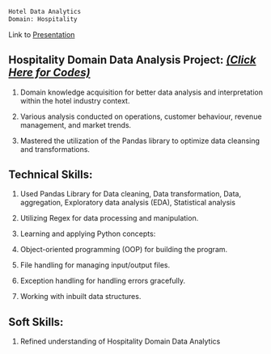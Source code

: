 
```bash
Hotel Data Analytics
Domain: Hospitality
```
Link to [Presentation](https://codebasics.io/challenge/codebasics-resume-project-challenge)

## Hospitality Domain Data Analysis Project: [_(Click Here for Codes)_](https://github.com/chandreshkhuntia/Atliq-Hotel-Data-Analytics-on-Python/blob/main/Atliq%20Hotel%20Data%20Analysis.ipynb)

1. Domain knowledge acquisition for better data analysis and interpretation within the hotel industry context. 

2. Various analysis conducted on operations, customer behaviour, revenue management, and market trends. 

3. Mastered the utilization of the Pandas library to optimize data cleansing and transformations. 

## Technical Skills: 

1. Used Pandas Library for Data cleaning, Data transformation, Data, aggregation, Exploratory data analysis (EDA), Statistical analysis 

2. Utilizing Regex for data processing and manipulation. 

3. Learning and applying Python concepts: 

4. Object-oriented programming (OOP) for building the program. 

5. File handling for managing input/output files. 

6. Exception handling for handling errors gracefully. 

7. Working with inbuilt data structures. 

## Soft Skills: 

1. Refined understanding of Hospitality Domain Data Analytics 
